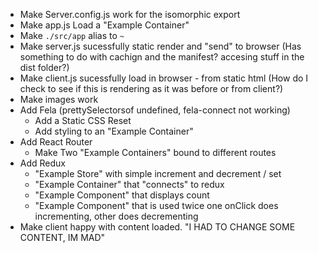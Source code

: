 * Make Server.config.js work for the isomorphic export 
* Make app.js Load a "Example Container"
* Make `./src/app` alias to `~`
* Make server.js sucessfully static render and "send" to browser (Has something to do with cachign and the manifest? accesing stuff in the dist folder?)
* Make client.js sucessfully load in browser - from static html (How do I check to see if this is rendering as it was before or from client?)
* Make images work
* Add Fela (prettySelectorsof undefined, fela-connect not working)
  * Add a Static CSS Reset
  * Add styling to an "Example Container"
* Add React Router
  * Make Two "Example Containers" bound to different routes
* Add Redux
  * "Example Store" with simple increment and decrement / set
  * "Example Container" that "connects" to redux
  * "Example Component" that displays count
  * "Example Component" that is used twice one onClick does incrementing, other does decrementing
* Make client happy with content loaded. "I HAD TO CHANGE SOME CONTENT, IM MAD"
